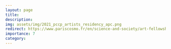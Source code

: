 ```yaml
---
layout: page
title: 
description:  
img: assets/img/2021_pccp_artists_residency_apc.png
redirect: https://www.pariscosmo.fr/en/science-and-society/art-fellowship/
importance: 7
category: 
---
```

